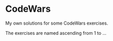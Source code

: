 # CodeWars
My own solutions for some CodeWars exercises. 

The exercises are named ascending  from 1 to ...
